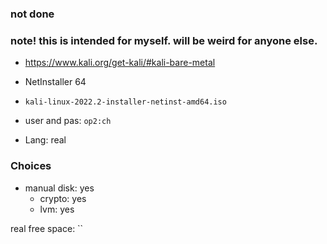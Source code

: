 ### not done

### note! this is intended for myself. will be weird for anyone else.



- https://www.kali.org/get-kali/#kali-bare-metal
- NetInstaller 64 
- `kali-linux-2022.2-installer-netinst-amd64.iso`

- user and pas: `op2:ch`
- Lang: real

### Choices
- manual disk: yes
  - crypto: yes
  - lvm: yes

real free space: ``


